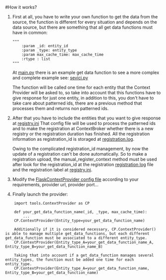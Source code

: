 #How it works?

1.  First at all, you have to write your own function to get the data from the source, the
    function is different for every situation and depends on the data source, but there are
    something that all get data functions must have in common:
    ```
    """
        :param _id: entity_id
        :param _type: entity_type
        :param max_cache_time: max_cache_time
        :rtype : list
    """
    ```           
    At [main.py](https://github.com/gzarrub/FlaskContextProvider/blob/master/main_cp.py) there is an example get data function
    to see a more complex and complete example see: [sevici.py](https://github.com/gzarrub/FlaskContextProvider/blob/master/providers/sevici/sevici.py)

    The function will be called one time for each entity that the Context Provider
    will be asked to, so take into account that this functions have to give response
    for just one entity, in addition to this, you don't have to take care about patterned
    ids, there are a previous method that processes them and returns non patterned ids.

2.  After that you have to include the entities that you want to give response at [registry.ini](https://github.com/gzarrub/FlaskContextProvider/blob/master/etc/Registry/registry.ini)
    That config file will be used to process the patterned ids and to make the registration at ContextBroker whether
    there is a new registry or the registration duration has finished. All the registration information as registration_id is
    storaged at [registration.log](https://github.com/gzarrub/FlaskContextProvider/blob/master/tools/registryUtils/registration.log).

    Owing to the complicated registration_id management, by now the update of a registration can't be done
    automatically. So to make a registration upload, the manual_register_context method must be used after
    look for the registration_id at the registration [registration log](https://github.com/gzarrub/FlaskContextProvider/blob/master/tools/registryUtils/registration.log) file and the
    registration label at [registry.ini](https://github.com/gzarrub/FlaskContextProvider/blob/master/etc/Registry/registry.ini).

3.  Modify the [FlaskContextProvider config file](https://github.com/gzarrub/FlaskContextProvider/blob/master/etc/FlaskContextProvider/FlaskContextProvider.ini) according to your requirements, provider url, provider port...

4.  Finally launch the provider:
```
    import tools.ContextProvider as CP
    
    def your_get_data_function_name(_id, _type, max_cache_time):
        ...
    CP.ContextProvider(Entity_type=your_get_data_function_name)

    Additionally if it is considered necessary, CP.ContextProvider() is able to manage multiple get_data_functions, but each different get_data_function must be associated to a different entity_type.
    CP.ContextProvider(Entity_type_A=your_get_data_function_name_A, Entity_type_B=your_get_data_function_name_B)

    Taking that into account if a get_data_function manages several entity_types, the function must be added one time for each entity_type.
    CP.ContextProvider(Entity_type_A=your_get_data_function_name, Entity_type_B=your_get_data_function_name)

```

